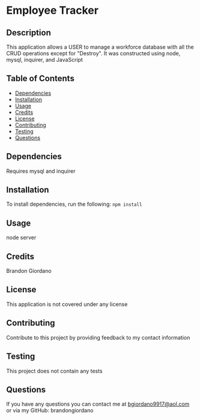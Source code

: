 # Employee Tracker

## Description

This application allows a USER to manage a workforce database with all the CRUD operations except for "Destroy". It was constructed using node, mysql, inquirer, and JavaScript

## Table of Contents

- [Dependencies](#Dependencies)
- [Installation](#installation)
- [Usage](#usage)
- [Credits](#credits)
- [License](#license)
- [Contributing](#contributing)
- [Testing](#testing)
- [Questions](#questions)

## Dependencies

Requires mysql and inquirer

## Installation

To install dependencies, run the following:
`npm install`

## Usage

node server

## Credits

Brandon Giordano

## License

This application is not covered under any license

## Contributing

Contribute to this project by providing feedback to my contact information

## Testing

This project does not contain any tests

## Questions

If you have any questions you can contact me at bgiordano9917@aol.com or via my GitHub: brandongiordano
